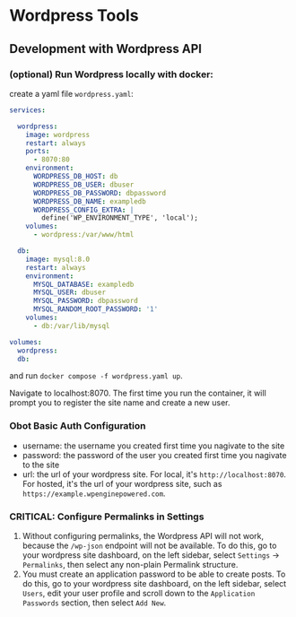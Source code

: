 # Wordpress Tools

## Development with Wordpress API
### (optional) Run Wordpress locally with docker:
create a yaml file `wordpress.yaml`:

```yaml
services:

  wordpress:
    image: wordpress
    restart: always
    ports:
      - 8070:80
    environment:
      WORDPRESS_DB_HOST: db
      WORDPRESS_DB_USER: dbuser
      WORDPRESS_DB_PASSWORD: dbpassword
      WORDPRESS_DB_NAME: exampledb
      WORDPRESS_CONFIG_EXTRA: |
        define('WP_ENVIRONMENT_TYPE', 'local');
    volumes:
      - wordpress:/var/www/html

  db:
    image: mysql:8.0
    restart: always
    environment:
      MYSQL_DATABASE: exampledb
      MYSQL_USER: dbuser
      MYSQL_PASSWORD: dbpassword
      MYSQL_RANDOM_ROOT_PASSWORD: '1'
    volumes:
      - db:/var/lib/mysql

volumes:
  wordpress:
  db:

```
and run `docker compose -f wordpress.yaml up`.

Navigate to localhost:8070. The first time you run the container, it will prompt you to register the site name and create a new user.

### Obot Basic Auth Configuration

- username: the username you created first time you nagivate to the site
- password: the password of the user you created first time you nagivate to the site
- url: the url of your wordpress site. For local, it's `http://localhost:8070`. For hosted, it's the url of your wordpress site, such as `https://example.wpenginepowered.com`.

### CRITICAL: Configure Permalinks in Settings
1. Without configuring permalinks, the Wordpress API will not work, because the `/wp-json` endpoint will not be available.
To do this, go to your wordpress site dashboard, on the left sidebar, select `Settings` -> `Permalinks`, then select any non-plain Permalink structure.
2. You must create an application password to be able to create posts. 
To do this, go to your wordpress site dashboard, on the left sidebar, select `Users`, edit your user profile and scroll down to the `Application Passwords` section, then select `Add New`.

